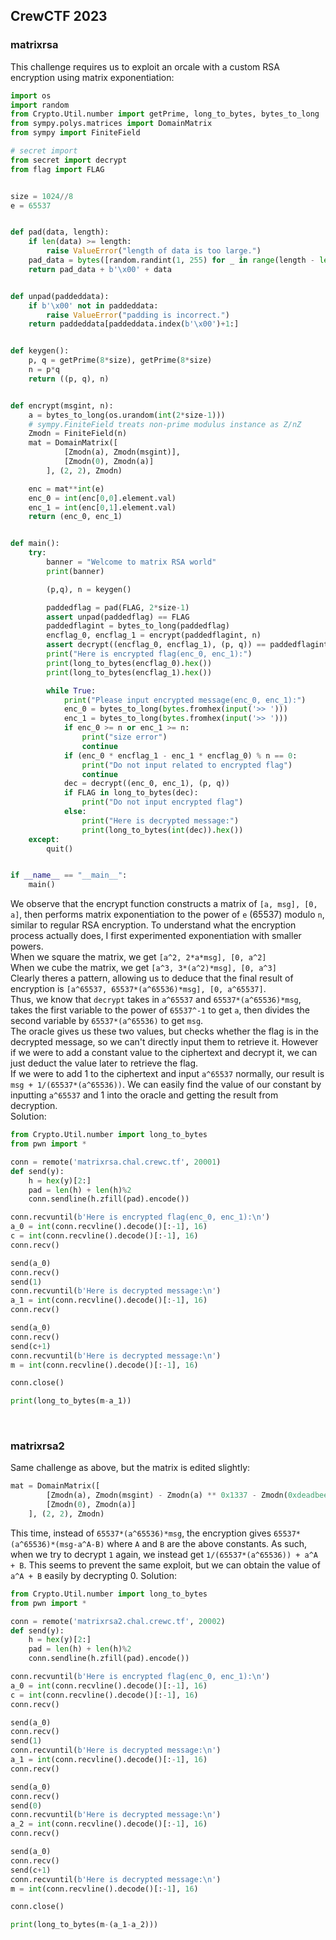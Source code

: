 CrewCTF 2023
-

### matrixrsa
This challenge requires us to exploit an orcale with a custom RSA encryption using matrix exponentiation:  
```python
import os
import random
from Crypto.Util.number import getPrime, long_to_bytes, bytes_to_long
from sympy.polys.matrices import DomainMatrix
from sympy import FiniteField

# secret import
from secret import decrypt
from flag import FLAG


size = 1024//8
e = 65537


def pad(data, length):
    if len(data) >= length:
        raise ValueError("length of data is too large.")
    pad_data = bytes([random.randint(1, 255) for _ in range(length - len(data) - 1)])
    return pad_data + b'\x00' + data


def unpad(paddeddata):
    if b'\x00' not in paddeddata:
        raise ValueError("padding is incorrect.")
    return paddeddata[paddeddata.index(b'\x00')+1:]


def keygen():
    p, q = getPrime(8*size), getPrime(8*size)
    n = p*q
    return ((p, q), n)


def encrypt(msgint, n):
    a = bytes_to_long(os.urandom(int(2*size-1)))
    # sympy.FiniteField treats non-prime modulus instance as Z/nZ
    Zmodn = FiniteField(n)
    mat = DomainMatrix([
            [Zmodn(a), Zmodn(msgint)],
            [Zmodn(0), Zmodn(a)]
        ], (2, 2), Zmodn)

    enc = mat**int(e)
    enc_0 = int(enc[0,0].element.val)
    enc_1 = int(enc[0,1].element.val)
    return (enc_0, enc_1)


def main():
    try:
        banner = "Welcome to matrix RSA world"
        print(banner)

        (p,q), n = keygen()

        paddedflag = pad(FLAG, 2*size-1)
        assert unpad(paddedflag) == FLAG
        paddedflagint = bytes_to_long(paddedflag)
        encflag_0, encflag_1 = encrypt(paddedflagint, n)
        assert decrypt((encflag_0, encflag_1), (p, q)) == paddedflagint
        print("Here is encrypted flag(enc_0, enc_1):")
        print(long_to_bytes(encflag_0).hex())
        print(long_to_bytes(encflag_1).hex())

        while True:
            print("Please input encrypted message(enc_0, enc_1):")
            enc_0 = bytes_to_long(bytes.fromhex(input('>> ')))
            enc_1 = bytes_to_long(bytes.fromhex(input('>> ')))
            if enc_0 >= n or enc_1 >= n:
                print("size error")
                continue
            if (enc_0 * encflag_1 - enc_1 * encflag_0) % n == 0:
                print("Do not input related to encrypted flag")
                continue
            dec = decrypt((enc_0, enc_1), (p, q))
            if FLAG in long_to_bytes(dec):
                print("Do not input encrypted flag")
            else:
                print("Here is decrypted message:")
                print(long_to_bytes(int(dec)).hex())
    except:
        quit()


if __name__ == "__main__":
    main()
```
We observe that the encrypt function constructs a matrix of `[a, msg], [0, a]`, then performs matrix exponentiation to the power of `e` (65537) modulo `n`, similar to regular RSA encryption. To understand what the encryption process actually does, I first experimented exponentiation with smaller powers.  
When we square the matrix, we get `[a^2, 2*a*msg], [0, a^2]`  
When we cube the matrix, we get `[a^3, 3*(a^2)*msg], [0, a^3]`  
Clearly theres a pattern, allowing us to deduce that the final result of encryption is `[a^65537, 65537*(a^65536)*msg], [0, a^65537]`.  
Thus, we know that `decrypt` takes in `a^65537` and `65537*(a^65536)*msg`, takes the first variable to the power of `65537^-1` to get `a`, then divides the second variable by `65537*(a^65536)` to get `msg`.  
The oracle gives us these two values, but checks whether the flag is in the decrypted message, so we can't directly input them to retrieve it. However if we were to add a constant value to the ciphertext and decrypt it, we can just deduct the value later to retrieve the flag.  
If we were to add 1 to the ciphertext and input `a^65537` normally, our result is `msg + 1/(65537*(a^65536))`. We can easily find the value of our constant by inputting `a^65537` and 1 into the oracle and getting the result from decryption.  
Solution:  
```python
from Crypto.Util.number import long_to_bytes
from pwn import *

conn = remote('matrixrsa.chal.crewc.tf', 20001)
def send(y):
    h = hex(y)[2:]
    pad = len(h) + len(h)%2
    conn.sendline(h.zfill(pad).encode())

conn.recvuntil(b'Here is encrypted flag(enc_0, enc_1):\n')
a_0 = int(conn.recvline().decode()[:-1], 16)
c = int(conn.recvline().decode()[:-1], 16)
conn.recv()

send(a_0)
conn.recv()
send(1)
conn.recvuntil(b'Here is decrypted message:\n')
a_1 = int(conn.recvline().decode()[:-1], 16)
conn.recv()

send(a_0)
conn.recv()
send(c+1)
conn.recvuntil(b'Here is decrypted message:\n')
m = int(conn.recvline().decode()[:-1], 16)

conn.close()

print(long_to_bytes(m-a_1))
```

<br>

### matrixrsa2
Same challenge as above, but the matrix is edited slightly:  
```python
mat = DomainMatrix([
        [Zmodn(a), Zmodn(msgint) - Zmodn(a) ** 0x1337 - Zmodn(0xdeadbeef)],
        [Zmodn(0), Zmodn(a)]
    ], (2, 2), Zmodn)
```
This time, instead of `65537*(a^65536)*msg`, the encryption gives `65537*(a^65536)*(msg-a^A-B)` where `A` and `B` are the above constants. As such, when we try to decrypt `1` again, we instead get `1/(65537*(a^65536)) + a^A + B`. This seems to prevent the same exploit, but we can obtain the value of `a^A + B` easily by decrypting 0.
Solution:  
```python
from Crypto.Util.number import long_to_bytes
from pwn import *

conn = remote('matrixrsa2.chal.crewc.tf', 20002)
def send(y):
    h = hex(y)[2:]
    pad = len(h) + len(h)%2
    conn.sendline(h.zfill(pad).encode())

conn.recvuntil(b'Here is encrypted flag(enc_0, enc_1):\n')
a_0 = int(conn.recvline().decode()[:-1], 16)
c = int(conn.recvline().decode()[:-1], 16)
conn.recv()

send(a_0)
conn.recv()
send(1)
conn.recvuntil(b'Here is decrypted message:\n')
a_1 = int(conn.recvline().decode()[:-1], 16)
conn.recv()

send(a_0)
conn.recv()
send(0)
conn.recvuntil(b'Here is decrypted message:\n')
a_2 = int(conn.recvline().decode()[:-1], 16)
conn.recv()

send(a_0)
conn.recv()
send(c+1)
conn.recvuntil(b'Here is decrypted message:\n')
m = int(conn.recvline().decode()[:-1], 16)

conn.close()

print(long_to_bytes(m-(a_1-a_2)))
```